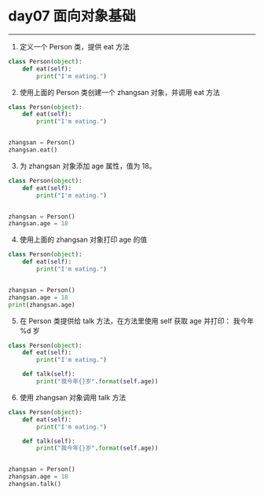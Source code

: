 # day07 面向对象基础

---
1. 定义一个 Person 类，提供 eat 方法

```python
class Person(object):
    def eat(self):
        print("I'm eating.")
```

2. 使用上面的 Person 类创建一个 zhangsan 对象，并调用 eat 方法

```python
class Person(object):
    def eat(self):
        print("I'm eating.")


zhangsan = Person()
zhangsan.eat()
```

3. 为 zhangsan 对象添加 age 属性，值为 18。

```python
class Person(object):
    def eat(self):
        print("I'm eating.")


zhangsan = Person()
zhangsan.age = 18
```

4. 使用上面的 zhangsan 对象打印 age 的值

```python
class Person(object):
    def eat(self):
        print("I'm eating.")


zhangsan = Person()
zhangsan.age = 18
print(zhangsan.age)
```

5. 在 Person 类提供给 talk 方法，在方法里使用 self 获取 age 并打印： 我今年 %d 岁

```python
class Person(object):
    def eat(self):
        print("I'm eating.")

    def talk(self):
        print("我今年{}岁".format(self.age))
```

6. 使用 zhangsan 对象调用 talk 方法

```python
class Person(object):
    def eat(self):
        print("I'm eating.")

    def talk(self):
        print("我今年{}岁".format(self.age))


zhangsan = Person()
zhangsan.age = 18
zhangsan.talk()
```
